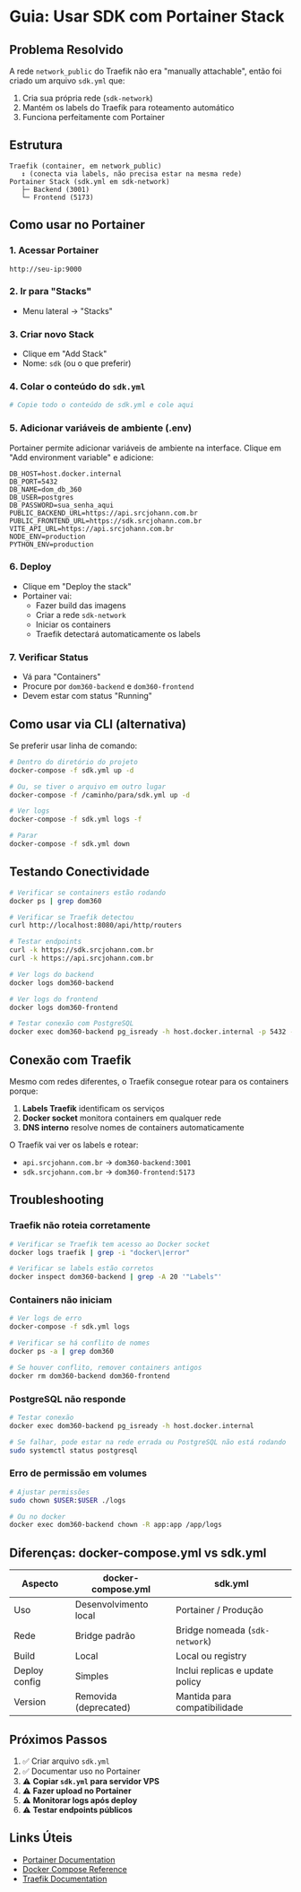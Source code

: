 # Guia: Usar SDK com Portainer Stack

## Problema Resolvido

A rede `network_public` do Traefik não era "manually attachable", então foi criado um arquivo `sdk.yml` que:
1. Cria sua própria rede (`sdk-network`)
2. Mantém os labels do Traefik para roteamento automático
3. Funciona perfeitamente com Portainer

## Estrutura

```
Traefik (container, em network_public)
   ↕ (conecta via labels, não precisa estar na mesma rede)
Portainer Stack (sdk.yml em sdk-network)
   ├─ Backend (3001)
   └─ Frontend (5173)
```

## Como usar no Portainer

### 1. Acessar Portainer
```
http://seu-ip:9000
```

### 2. Ir para "Stacks"
- Menu lateral → "Stacks"

### 3. Criar novo Stack
- Clique em "Add Stack"
- Nome: `sdk` (ou o que preferir)

### 4. Colar o conteúdo do `sdk.yml`
```yaml
# Copie todo o conteúdo de sdk.yml e cole aqui
```

### 5. Adicionar variáveis de ambiente (.env)
Portainer permite adicionar variáveis de ambiente na interface. Clique em "Add environment variable" e adicione:

```
DB_HOST=host.docker.internal
DB_PORT=5432
DB_NAME=dom_db_360
DB_USER=postgres
DB_PASSWORD=sua_senha_aqui
PUBLIC_BACKEND_URL=https://api.srcjohann.com.br
PUBLIC_FRONTEND_URL=https://sdk.srcjohann.com.br
VITE_API_URL=https://api.srcjohann.com.br
NODE_ENV=production
PYTHON_ENV=production
```

### 6. Deploy
- Clique em "Deploy the stack"
- Portainer vai:
  - Fazer build das imagens
  - Criar a rede `sdk-network`
  - Iniciar os containers
  - Traefik detectará automaticamente os labels

### 7. Verificar Status
- Vá para "Containers"
- Procure por `dom360-backend` e `dom360-frontend`
- Devem estar com status "Running"

## Como usar via CLI (alternativa)

Se preferir usar linha de comando:

```bash
# Dentro do diretório do projeto
docker-compose -f sdk.yml up -d

# Ou, se tiver o arquivo em outro lugar
docker-compose -f /caminho/para/sdk.yml up -d

# Ver logs
docker-compose -f sdk.yml logs -f

# Parar
docker-compose -f sdk.yml down
```

## Testando Conectividade

```bash
# Verificar se containers estão rodando
docker ps | grep dom360

# Verificar se Traefik detectou
curl http://localhost:8080/api/http/routers

# Testar endpoints
curl -k https://sdk.srcjohann.com.br
curl -k https://api.srcjohann.com.br

# Ver logs do backend
docker logs dom360-backend

# Ver logs do frontend
docker logs dom360-frontend

# Testar conexão com PostgreSQL
docker exec dom360-backend pg_isready -h host.docker.internal -p 5432 -U postgres
```

## Conexão com Traefik

Mesmo com redes diferentes, o Traefik consegue rotear para os containers porque:

1. **Labels Traefik** identificam os serviços
2. **Docker socket** monitora containers em qualquer rede
3. **DNS interno** resolve nomes de containers automaticamente

O Traefik vai ver os labels e rotear:
- `api.srcjohann.com.br` → `dom360-backend:3001`
- `sdk.srcjohann.com.br` → `dom360-frontend:5173`

## Troubleshooting

### Traefik não roteia corretamente
```bash
# Verificar se Traefik tem acesso ao Docker socket
docker logs traefik | grep -i "docker\|error"

# Verificar se labels estão corretos
docker inspect dom360-backend | grep -A 20 '"Labels"'
```

### Containers não iniciam
```bash
# Ver logs de erro
docker-compose -f sdk.yml logs

# Verificar se há conflito de nomes
docker ps -a | grep dom360

# Se houver conflito, remover containers antigos
docker rm dom360-backend dom360-frontend
```

### PostgreSQL não responde
```bash
# Testar conexão
docker exec dom360-backend pg_isready -h host.docker.internal

# Se falhar, pode estar na rede errada ou PostgreSQL não está rodando
sudo systemctl status postgresql
```

### Erro de permissão em volumes
```bash
# Ajustar permissões
sudo chown $USER:$USER ./logs

# Ou no docker
docker exec dom360-backend chown -R app:app /app/logs
```

## Diferenças: docker-compose.yml vs sdk.yml

| Aspecto | docker-compose.yml | sdk.yml |
|---------|-------------------|---------|
| Uso | Desenvolvimento local | Portainer / Produção |
| Rede | Bridge padrão | Bridge nomeada (`sdk-network`) |
| Build | Local | Local ou registry |
| Deploy config | Simples | Inclui replicas e update policy |
| Version | Removida (deprecated) | Mantida para compatibilidade |

## Próximos Passos

1. ✅ Criar arquivo `sdk.yml`
2. ✅ Documentar uso no Portainer
3. ⚠️ **Copiar `sdk.yml` para servidor VPS**
4. ⚠️ **Fazer upload no Portainer**
5. ⚠️ **Monitorar logs após deploy**
6. ⚠️ **Testar endpoints públicos**

## Links Úteis

- [Portainer Documentation](https://docs.portainer.io/)
- [Docker Compose Reference](https://docs.docker.com/compose/compose-file/)
- [Traefik Documentation](https://doc.traefik.io/traefik/)
